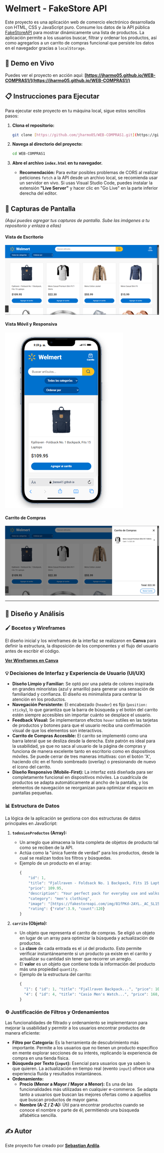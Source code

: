 # Welmert - FakeStore API

Este proyecto es una aplicación web de comercio electrónico desarrollada con HTML, CSS y JavaScript puro. Consume los datos de la API pública [FakeStoreAPI](https://fakestoreapi.com/) para mostrar dinámicamente una lista de productos. La aplicación permite a los usuarios buscar, filtrar y ordenar los productos, así como agregarlos a un carrito de compras funcional que persiste los datos en el navegador gracias a `localStorage`.

## 🚀 Demo en Vivo

Puedes ver el proyecto en acción aquí:
**[https://jharmo05.github.io/WEB-COMPRAS1/](https://jharmo05.github.io/WEB-COMPRAS1/)**

## 📋 Instrucciones para Ejecutar

Para ejecutar este proyecto en tu máquina local, sigue estos sencillos pasos:

1.  **Clona el repositorio:**
    ```bash
    git clone [https://github.com/jharmo05/WEB-COMPRAS1.git](https://github.com/jharmo05/WEB-COMPRAS1.git)
    ```

2.  **Navega al directorio del proyecto:**
    ```bash
    cd WEB-COMPRAS1
    ```

3.  **Abre el archivo `index.html` en tu navegador.**
    * **Recomendación:** Para evitar posibles problemas de CORS al realizar peticiones `fetch` a la API desde un archivo local, se recomienda usar un servidor en vivo. Si usas Visual Studio Code, puedes instalar la extensión **"Live Server"** y hacer clic en "Go Live" en la parte inferior derecha del editor.

## 📸 Capturas de Pantalla

*(Aquí puedes agregar tus capturas de pantalla. Sube las imágenes a tu repositorio y enlaza a ellas)*

#### Vista de Escritorio
![Vista de Escritorio](./img/ESCRITORIO_PAGINA.png)

#### Vista Móvil y Responsiva
![Vista Móvil](./img/VISTA_MOVIL.png)

#### Carrito de Compras
![Carrito de Compras](./img/CARRITO_COMPRAS.png)

---

## 🎨 Diseño y Análisis

### 🖌️ Bocetos y Wireframes

El diseño inicial y los wireframes de la interfaz se realizaron en **Canva** para definir la estructura, la disposición de los componentes y el flujo del usuario antes de escribir el código.

**[Ver Wireframes en Canva](https://www.canva.com/design/DAGqzZ9E2pM/0y8WJwc4Nve3ULSvisV6hQ/edit)**

### 💡 Decisiones de Interfaz y Experiencia de Usuario (UI/UX)

* **Diseño Limpio y Familiar:** Se optó por una paleta de colores inspirada en grandes minoristas (azul y amarillo) para generar una sensación de familiaridad y confianza. El diseño es minimalista para centrar la atención en los productos.
* **Navegación Persistente:** El encabezado (`header`) es fijo (`position: sticky`), lo que garantiza que la barra de búsqueda y el botón del carrito estén siempre accesibles sin importar cuánto se desplace el usuario.
* **Feedback Visual:** Se implementaron efectos `hover` sutiles en las tarjetas de productos y botones para que el usuario reciba una confirmación visual de que los elementos son interactivos.
* **Carrito de Compras Accesible:** El carrito se implementó como una barra lateral que se desliza desde la derecha. Este patrón es ideal para la usabilidad, ya que no saca al usuario de la página de compras y funciona de manera excelente tanto en escritorio como en dispositivos móviles. Se puede cerrar de tres maneras intuitivas: con el botón 'X', haciendo clic en el fondo sombreado (overlay) o presionando de nuevo el ícono del carrito.
* **Diseño Responsivo (Mobile-First):** La interfaz está diseñada para ser completamente funcional en dispositivos móviles. La cuadrícula de productos se adapta automáticamente al ancho de la pantalla, y los elementos de navegación se reorganizan para optimizar el espacio en pantallas pequeñas.

### 📊 Estructura de Datos

La lógica de la aplicación se gestiona con dos estructuras de datos principales en JavaScript:

1.  **`todosLosProductos` (Array):**
    * Un arreglo que almacena la lista completa de objetos de producto tal como se reciben de la API.
    * Actúa como la "única fuente de verdad" para los productos, desde la cual se realizan todos los filtros y búsquedas.
    * Ejemplo de un producto en el array:
        ```javascript
        {
            "id": 1,
            "title": "Fjallraven - Foldsack No. 1 Backpack, Fits 15 Laptops",
            "price": 109.95,
            "description": "Your perfect pack for everyday use and walks in the forest...",
            "category": "men's clothing",
            "image": "[https://fakestoreapi.com/img/81fPKd-2AYL._AC_SL1500_.jpg](https://fakestoreapi.com/img/81fPKd-2AYL._AC_SL1500_.jpg)",
            "rating": {"rate":3.9, "count":120}
        }
        ```

2.  **`carrito` (Objeto):**
    * Un objeto que representa el carrito de compras. Se eligió un objeto en lugar de un array para optimizar la búsqueda y actualización de productos.
    * La **clave** de cada entrada es el `id` del producto. Esto permite verificar instantáneamente si un producto ya existe en el carrito y actualizar su cantidad sin tener que recorrer un arreglo.
    * El **valor** es un objeto que contiene toda la información del producto más una propiedad `quantity`.
    * Ejemplo de la estructura del carrito:
        ```javascript
        {
          "1": { "id": 1, "title": "Fjallraven Backpack...", "price": 109.95, "quantity": 1 },
          "4": { "id": 4, "title": "Casio Men's Watch...", "price": 168, "quantity": 2 }
        }
        ```

### ⚙️ Justificación de Filtros y Ordenamientos

Las funcionalidades de filtrado y ordenamiento se implementaron para mejorar la usabilidad y permitir a los usuarios encontrar productos de manera eficiente:

* **Filtro por Categoría:** Es la herramienta de descubrimiento más importante. Permite a los usuarios que no tienen un producto específico en mente explorar secciones de su interés, replicando la experiencia de compra en una tienda física.
* **Búsqueda por Texto (`input`):** Esencial para usuarios que ya saben lo que quieren. La actualización en tiempo real (evento `input`) ofrece una experiencia fluida y resultados instantáneos.
* **Ordenamiento:**
    * **Precio (Menor a Mayor / Mayor a Menor):** Es una de las funcionalidades más utilizadas en cualquier e-commerce. Se adapta tanto a usuarios que buscan las mejores ofertas como a aquellos que buscan productos de mayor gama.
    * **Nombre (A-Z / Z-A):** Útil para encontrar productos cuando se conoce el nombre o parte de él, permitiendo una búsqueda alfabética sencilla.

## ✍️ Autor

Este proyecto fue creado por **[Sebastian Ardila](mailto:jhonsebastian345@gmail.com)**.